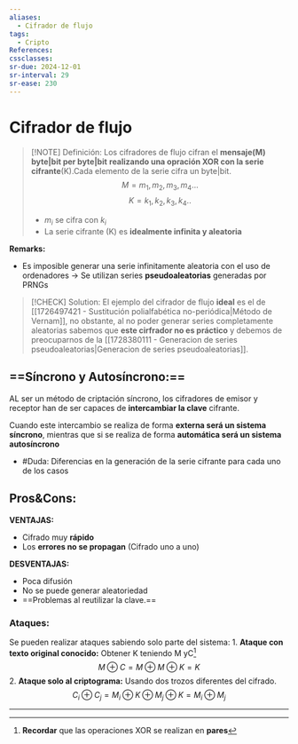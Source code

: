 ```yaml
---
aliases:
  - Cifrador de flujo
tags:
  - Cripto
References: 
cssclasses: 
sr-due: 2024-12-01
sr-interval: 29
sr-ease: 230
---
```

# Cifrador de flujo

> [!NOTE] Definición: 
> Los cifradores de flujo cifran el **mensaje(M) byte|bit per byte|bit** **realizando una opración XOR con la serie cifrante**(K).Cada elemento de la serie cifra un byte|bit. 
> $$M = m_1, m_2, m_3,m_4...$$
> $$K = k_1, k_2, k_3,k_4..$$
> + $m_i$ se cifra con $k_i$
> + La serie cifrante (K) es **idealmente infinita y aleatoria**

**Remarks:**
+ Es imposible generar una serie infinitamente aleatoria con el uso de ordenadores → Se utilizan series **pseudoaleatorias** generadas por PRNGs 

> [!CHECK] Solution: 
>  El ejemplo del cifrador de flujo **ideal** es el de [[1726497421 - Sustitución polialfabética no-periódica|Método de Vernam]], no obstante, al no poder generar series completamente aleatorias sabemos que **este cirfrador no es práctico** y debemos de preocuparnos de la [[1728380111 - Generacion de series pseudoaleatorias|Generacion de series pseudoaleatorias]].


## ==Síncrono y Autosíncrono:== 
AL ser un método de criptación síncrono, los cifradores de emisor y receptor han de ser capaces de **intercambiar la clave** cifrante. 

Cuando este intercambio se realiza de forma **externa será un sistema síncrono**, mientras que si se realiza de forma **automática será un sistema autosíncrono** 

+ #Duda: Diferencias en la generación de la serie cifrante para cada uno de los casos

## Pros&Cons:
**VENTAJAS:**
+ Cifrado muy **rápido**
+ Los **errores no se propagan** (Cifrado uno a uno)

**DESVENTAJAS:**
+ Poca difusión
+ No se puede generar aleatoriedad
+ ==Problemas al reutilizar la clave.== 

### Ataques:
Se pueden realizar ataques sabiendo solo parte del sistema:
	1. **Ataque con texto original conocido:** Obtener K teniendo M yC[^1]
	   $$M\oplus C = M \oplus M\oplus K = K$$ 
	2. **Ataque solo al criptograma:** Usando dos trozos diferentes del cifrado. 
	   $$C_i \oplus C_j = M_i \oplus K \oplus M_j \oplus K = M_i \oplus M_j$$
***

[^1]: **Recordar** que las operaciones XOR se realizan en **pares**